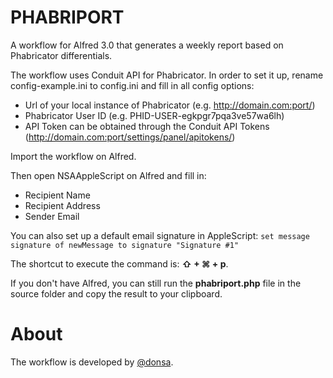 # PHABRIPORT
A workflow for Alfred 3.0 that generates a weekly report based on Phabricator differentials.

The workflow uses Conduit API for Phabricator.
In order to set it up, rename config-example.ini to config.ini and fill in all config options:
- Url of your local instance of Phabricator (e.g. http://domain.com:port/)
- Phabricator User ID (e.g. PHID-USER-egkpgr7pqa3ve57wa6lh)
- API Token can be obtained through the Conduit API Tokens (http://domain.com:port/settings/panel/apitokens/)

Import the workflow on Alfred.

Then open NSAAppleScript on Alfred and fill in:
- Recipient Name
- Recipient Address
- Sender Email

You can also set up a default email signature in AppleScript:
`set message signature of newMessage to signature "Signature #1"`

The shortcut to execute the command is: **⇧ + ⌘ + p**.

If you don't have Alfred, you can still run the **phabriport.php** file in the source folder and copy the result to your clipboard.


About
===
The workflow is developed by [@donsa](http://twitter.com/nunolopes_99/).
